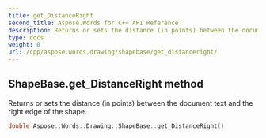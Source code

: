```yaml
---
title: get_DistanceRight
second_title: Aspose.Words for C++ API Reference
description: Returns or sets the distance (in points) between the document text and the right edge of the shape. 
type: docs
weight: 0
url: /cpp/aspose.words.drawing/shapebase/get_distanceright/
---
```

## ShapeBase.get_DistanceRight method


Returns or sets the distance (in points) between the document text and the right edge of the shape.

```cpp
double Aspose::Words::Drawing::ShapeBase::get_DistanceRight()
```

